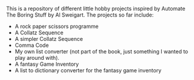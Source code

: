 This is a repository of different little hobby projects inspired by Automate The Boring Stuff by Al Sweigart. 
The projects so far include: 
- A rock paper scissors programme 
- A Collatz Sequence 
- A simpler Collatz Sequence
- Comma Code
- My own list converter (not part of the book, just something I wanted to play around with).
- A fantasy Game Inventory 
- A list to dictionary converter for the fantasy game inventory

